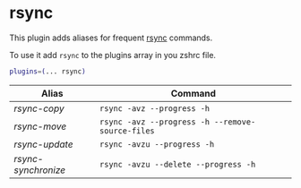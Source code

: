 # rsync

This plugin adds aliases for frequent [rsync](https://rsync.samba.org/) commands.

To use it add `rsync` to the plugins array in you zshrc file.

```zsh
plugins=(... rsync)
```

| Alias               | Command                                          |
| ------------------- | ------------------------------------------------ |
| *rsync-copy*        | `rsync -avz --progress -h`                       |
| *rsync-move*        | `rsync -avz --progress -h --remove-source-files` |
| *rsync-update*      | `rsync -avzu --progress -h`                      |
| *rsync-synchronize* | `rsync -avzu --delete --progress -h`             |
